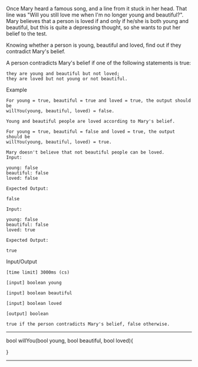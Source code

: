 Once Mary heard a famous song, and a line from it stuck in her head. That line was "Will you still love me when I'm no longer young and beautiful?". Mary believes that a person is loved if and only if he/she is both young and beautiful, but this is quite a depressing thought, so she wants to put her belief to the test.

Knowing whether a person is young, beautiful and loved, find out if they contradict Mary's belief.

A person contradicts Mary's belief if one of the following statements is true:

    they are young and beautiful but not loved;
    they are loved but not young or not beautiful.

Example

    For young = true, beautiful = true and loved = true, the output should be
    willYou(young, beautiful, loved) = false.

    Young and beautiful people are loved according to Mary's belief.

    For young = true, beautiful = false and loved = true, the output should be
    willYou(young, beautiful, loved) = true.

    Mary doesn't believe that not beautiful people can be loved.
    Input:

    young: false
    beautiful: false
    loved: false

    Expected Output:

    false

    Input:

    young: false
    beautiful: false
    loved: true

    Expected Output:

    true

Input/Output

    [time limit] 3000ms (cs)

    [input] boolean young

    [input] boolean beautiful

    [input] boolean loved

    [output] boolean

    true if the person contradicts Mary's belief, false otherwise.


********************************************************

bool willYou(bool young, bool beautiful, bool loved){


}

********************************************************
